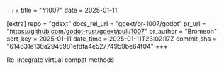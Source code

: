 +++
title = "#1007"
date = 2025-01-11

[extra]
repo = "gdext"
docs_rel_url = "gdext/pr-1007/godot"
pr_url = "https://github.com/godot-rust/gdext/pull/1007"
pr_author = "Bromeon"
sort_key = 2025-01-11
date_time = 2025-01-11T23:02:17Z
commit_sha = "614631e136a2945981efdfa4e52774959be64f04"
+++

Re-integrate virtual compat methods
